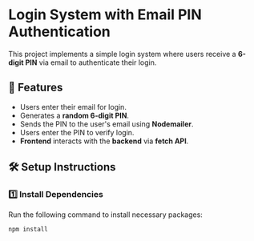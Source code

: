 # Login System with Email PIN Authentication

This project implements a simple login system where users receive a **6-digit PIN** via email to authenticate their login.

## 🚀 Features

- Users enter their email for login.
- Generates a **random 6-digit PIN**.
- Sends the PIN to the user's email using **Nodemailer**.
- Users enter the PIN to verify login.
- **Frontend** interacts with the **backend** via **fetch API**.

## 🛠 Setup Instructions

### 1️⃣ Install Dependencies

Run the following command to install necessary packages:

```sh
npm install
```
